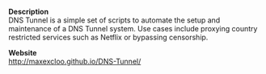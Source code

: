**Description**  
DNS Tunnel is a simple set of scripts to automate the setup and maintenance of a DNS Tunnel system. Use cases include proxying country restricted services such as Netflix or bypassing censorship.

**Website**  
http://maxexcloo.github.io/DNS-Tunnel/
